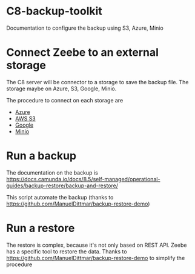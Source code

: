# C8-backup-toolkit
Documentation to configure the backup using S3, Azure, Minio 

# Connect Zeebe to an external storage
The C8 server will be connector to a storage to save the backup file.
The storage maybe on Azure, S3, Google, Minio.

The procedure to connect on each storage are 
* [Azure](doc/storage/azure/README.md)
* [AWS S3](doc/storage/AWS-S3/README.md)
* [Google](doc/storage/GCP/README.md)
* [Minio](doc/storage/minio/README.md)


# Run a backup
The documentation on the backup is
https://docs.camunda.io/docs/8.5/self-managed/operational-guides/backup-restore/backup-and-restore/

This script automate the backup (thanks to https://github.com/ManuelDittmar/backup-restore-demo)


# Run a restore

The restore is complex, because it's not only based on REST API. Zeebe has a specific tool to restore the data.
Thanks to https://github.com/ManuelDittmar/backup-restore-demo to simplify the procedure
